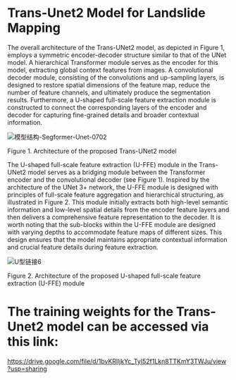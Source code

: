 # Trans-Unet2 Model for Landslide Mapping
The overall architecture of the Trans-UNet2 model, as depicted in Figure 1, employs a symmetric encoder-decoder structure similar to that of the UNet model. A hierarchical Transformer module serves as the encoder for this model, extracting global context features from images. A convolutional decoder module, consisting of the convolutions and up-sampling layers, is designed to restore spatial dimensions of the feature map, reduce the number of feature channels, and ultimately produce the segmentation results. Furthermore, a U-shaped full-scale feature extraction module is constructed to connect the corresponding layers of the encoder and decoder for capturing fine-grained details and broader contextual information. 

![模型结构-Segformer-Unet-0702](https://github.com/user-attachments/assets/41ce363e-23c5-4969-897a-d7d7ead38da5)
                                                                           
Figure 1. Architecture of the proposed Trans-UNet2 model

The U-shaped full-scale feature extraction (U-FFE) module in the Trans-UNet2 model serves as a bridging module between the Transformer encoder and the convolutional decoder (see Figure 1). Inspired by the architecture of the UNet 3+ network, the U-FFE module is designed with principles of full-scale feature aggregation and hierarchical structuring, as illustrated in Figure 2. This module initially extracts both high-level semantic information and low-level spatial details from the encoder feature layers and then delivers a comprehensive feature representation to the decoder. It is worth noting that the sub-blocks within the U-FFE module are designed with varying depths to accommodate feature maps of different sizes. This design ensures that the model maintains appropriate contextual information and crucial feature details during feature extraction.

![U型链接6](https://github.com/user-attachments/assets/0320f898-a862-4a7a-9cd0-b18657839f86)

Figure 2. Architecture of the proposed U-shaped full-scale feature extraction (U-FFE) module

# The training weights for the Trans-Unet2 model can be accessed via this link:
https://drive.google.com/file/d/1bvKRlljkYc_Tyl52f1Lkn8TTKmY3TWJu/view?usp=sharing
